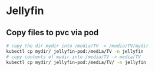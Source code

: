 # Jellyfin



## Copy files to pvc via pod
```sh
# copy the dir mydir into /media/TV -> /media/TV/mydir
kubectl cp mydir/ jellyfin-pod:/media/TV -n jellyfin
# copy contents of mydir into /media/TV -> media/TV
kubectl cp mydir/ jellyfin-pod:/media/TV/ -n jellyfin
```
